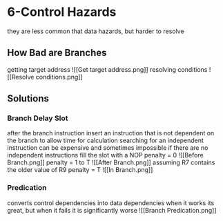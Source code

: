 # 6-Control Hazards
they are less common that data hazards, but harder to resolve
## How Bad are Branches
getting target address
![[Get target address.png]]
resolving conditions
![[Resolve conditions.png]]

## Solutions
### Branch Delay Slot
after the branch instruction insert an instruction that is not dependent on the branch to allow time for calculation
searching for an independent instruction can be expensive and sometimes impossible
if there are no independent instructions fill the slot with a NOP
penalty = 0
![[Before Branch.png]]
penalty = 1 to T
![[After Branch.png]]
assuming R7 contains the older value of R9
penalty = T
![[In Branch.png]]

### Predication
converts control dependencies into data dependencies
when it works its great, but when it fails it is significantly worse
![[Branch Predication.png]]